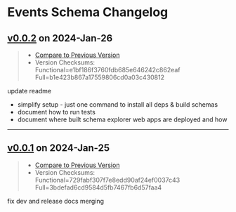 # Events Schema Changelog

## [v0.0.2](https://github.com/pbv-schemas/events/releases/tag/v0.0.2) on 2024-Jan-26
> * [Compare to Previous Version](https://github.com/pbv-schemas/events/compare/v0.0.1...v0.0.2?expand=1)
> * Version Checksums: Functional=e1bf186f3760fdb685e646242c862eaf Full=b1e423b867a17559806cd0a03c430812

update readme

 * simplify setup - just one command to install all deps & build schemas
 * document how to run tests
 * document where built schema explorer web apps are deployed and how

-------------------------------------
## [v0.0.1](https://github.com/pbv-schemas/events/releases/tag/v0.0.1) on 2024-Jan-25
> * [Compare to Previous Version](https://github.com/pbv-schemas/events/compare/v0.0.1^...v0.0.1?expand=1)
> * Version Checksums: Functional=729fabf307f7e8edd90af24ef0037c43 Full=3bdefad6cd9584d5fb7467fb6d57faa4

fix dev and release docs merging

